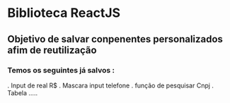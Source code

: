# Biblioteca ReactJS

## Objetivo de salvar conpenentes personalizados afim de reutilização

### Temos os seguintes já salvos :

<div>
. Input de real R$ 
. Mascara input telefone 
. função de pesquisar Cnpj 
. Tabela 
.....
</div>
